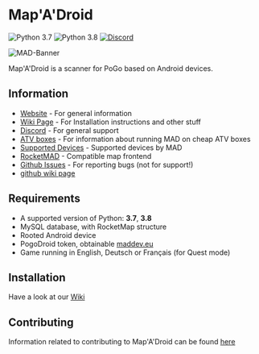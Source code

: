 # Map'A'Droid 

![Python 3.7](https://img.shields.io/badge/python-3.7-blue.svg)
![Python 3.8](https://img.shields.io/badge/python-3.8-blue.svg)
[![Discord](https://discordapp.com/api/guilds/465247740553592832/widget.png?style=shield)](https://discord.gg/arKePet)


![MAD-Banner](https://maddev.eu/wp-content/uploads/2020/01/banner_small_web.png)

Map'A'Droid is a scanner for PoGo based on Android devices.

## Information

* [Website](https://www.maddev.eu/) - For general information
* [Wiki Page](https://mad-docs.readthedocs.io/en/latest/) - For Installation instructions and other stuff
* [Discord](https://discord.gg/arKePet) - For general support
* [ATV boxes](https://github.com/Map-A-Droid/MAD-ATV/wiki) - For information about running MAD on cheap ATV boxes
* [Supported Devices](https://github.com/Map-A-Droid/MAD-device-list) - Supported devices by MAD
* [RocketMAD](https://github.com/cecpk/RocketMAD) - Compatible map frontend
* [Github Issues](https://github.com/Map-A-Droid/MAD/issues) - For reporting bugs (not for support!)
* [github wiki page](https://github.com/Map-A-Droid/MAD/wiki)

## Requirements

* A supported version of Python: **3.7**, **3.8**
* MySQL database, with RocketMap structure
* Rooted Android device
* PogoDroid token, obtainable [maddev.eu](https://maddev.eu/shop/)
* Game running in English, Deutsch or Français (for Quest mode)


## Installation

Have a look at our [Wiki](https://mad-docs.readthedocs.io/en/latest/)

## Contributing

Information related to contributing to Map'A'Droid can be found [here](https://github.com/Map-A-Droid/MAD/blob/master/CONTRIBUTING.md)

